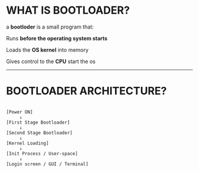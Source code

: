# WHAT IS BOOTLOADER?

a **bootloder** is a small program that:

Runs **before the operating system starts**

Loads the **OS kernel** into memory 

Gives control to the **CPU** start the os

 ---


#  BOOTLOADER ARCHITECTURE?
```text

[Power ON]
     ↓
[First Stage Bootloader]
     ↓
[Second Stage Bootloader]
     ↓
[Kernel Loading]
     ↓
[Init Process / User-space]
     ↓
[Login screen / GUI / Terminal]
